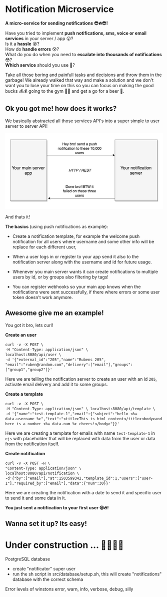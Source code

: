 # Notification Microservice
__A micro-service for sending notifications 😎🔥😎!__

Have you tried to implement __push notifications, sms, voice or email services__ in your server / app 😮?   
Is it a __hassle__ 😵?   
How do __handle errors__ 😰?   
What do you do when you need to __escalate into thousands of notifications__ 😳?   
__Which service__ should you use 🤔?

Take all those boring and painfull tasks and decisions and throw them in the garbage! We already walked that way and make a solution and we don't want you to lose your time on this so you can focus on making the good bucks 💰💰 going to the gym 🏋🏼‍ and get a go for a beer 🍺.

## Ok you got me! how does it works?

We basically abstracted all those services API's into a super simple to user server to server API!

![GitHub Logo](/docs/img/black-box.png)

And thats it!

__The basics__ (using push notifications as example):

- Create a notification template, for example the welcome push notification for all users where username and some other info will be replace for each different user,

- When a user logs in or register to your app send it also to the notification server along with the username and id for future usage.

- Whenever you main server wants it can create notifications to multiple users by id, or by groups also filtering by tags!

- You can register webhooks so your main app knows when the notifications were sent successfully, if there where errors or some user token doesn't work anymore.

## Awesome give me an example!

You got it bro, lets curl!

__Create an user__
```
curl -v -X POST \
-H "Content-Type: application/json" \
localhost:8080/api/user \
-d '{"external_id":"205","name":"Rubens 205", "email":"ruben@random.com","delivery":["email"],"groups":["group1","group2"]}'
```
Here we are telling the notification server to create an user with an id `205`, activate email delivery and add it to some groups.

__Create a template__
```
curl -v -X POST \
-H "Content-Type: application/json" \ localhost:8080/api/template \
-d '{"name":"test-template-1","email":{"subject":"hello <%= data.username %>","text":"<title>This is html content</title><body>and here is a number <%= data.num %> cheers!</body>"}}'  
```
Here we are creating a template for emails with name `test-template-1` in `ejs` with placeholder that will be replaced with data from the user or data from the notification itself.

__Create notification__
```
curl -v -X POST -H \
"Content-Type: application/json" \
localhost:8080/api/notification \
-d'{"by":["email"],"at":1503599342,"template_id":1,"users":["user-1"],"required_by":["email"],"data":{"num":30}}'
```
Here we are creating the notification with a date to send it and specific user to send it and some data in it.


__You just sent a notification to your first user 😎🔥!__

## Wanna set it up? Its easy!

# Under construction ... 🚧👾💪🏽

PostgreSQL database
- create "notificator" super user
- run the sh script in src/database/setup.sh, this will create "notifications" database with the correct schema


Error levels of winstons
error, warn, info, verbose, debug, silly
